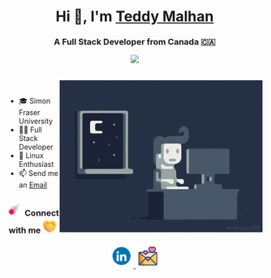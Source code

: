 <div align="center">
  <h1>Hi 👋, I'm <a href="https://malhan.ca/">Teddy Malhan</a></h1>
  <h3>A Full Stack Developer from Canada 🇨🇦 </h3>
  <img src="https://komarev.com/ghpvc/?username=teddymalhan">
</div>

<br> <img align="right" height="300" width="400" src="https://raw.githubusercontent.com/teddymalhan/teddymalhan/main/assets/working.gif"> <br>

- 🎓 Simon Fraser University
- 🧑‍💻 Full Stack Developer 
- 🐧 Linux Enthusiast 
- 📫 Send me an <a href="mailto:ama367@sfu.ca">Email</a>

<div align="center">
  <h3>
    <img src="https://raw.githubusercontent.com/teddymalhan/teddymalhan/main/assets/meteor.png" width="30" height="30">
    Connect with me 
    <img src="https://raw.githubusercontent.com/teddymalhan/teddymalhan/main/assets/hands.png" width="30" height="30">
  </h3>
  <div>
    <a href="https://linkedin.com/in/teddymalhan">
      <img width="48" height="48" src="https://raw.githubusercontent.com/justindhillon/justindhillon/main/assets/linkedIn.gif"/>
    </a>
    <a href="mailto:ama367@sfu.ca">
      <img width="48" height="48" src="https://raw.githubusercontent.com/justindhillon/justindhillon/main/assets/email.gif"/>
    </a>
  </div>
</div>
